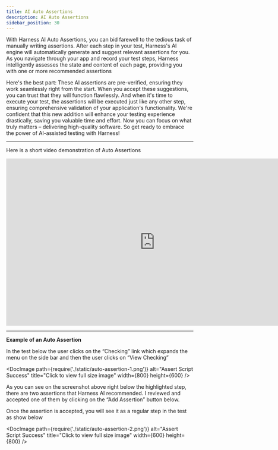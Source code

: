 ```yaml
---
title: AI Auto Assertions
description: AI Auto Assertions
sidebar_position: 30
---
```

With Harness AI Auto Assertions, you can bid farewell to the tedious task of manually writing assertions. After each step in your test, Harness's AI engine will automatically generate and suggest relevant assertions for you. As you navigate through your app and record your test steps, Harness intelligently assesses the state and content of each page, providing you with one or more recommended assertions

Here's the best part: These AI assertions are pre-verified, ensuring they work seamlessly right from the start. When you accept these suggestions, you can trust that they will function flawlessly. And when it's time to execute your test, the assertions will be executed just like any other step, ensuring comprehensive validation of your application's functionality.
We're confident that this new addition will enhance your testing experience drastically, saving you valuable time and effort. Now you can focus on what truly matters – delivering high-quality software. So get ready to embrace the power of AI-assisted testing with Harness!

***

Here is a short video demonstration of Auto Assertions

<iframe src="https://www.loom.com/embed/b877315ebfb546288f896164ce3f9ec9?sid=09672800-f6c7-4772-b430-edb9a324f991" width="800" height="450" frameborder="0" allowfullscreen></iframe>

***

**Example of an Auto Assertion**

In the test below the user clicks on the “Checking” link which expands the menu on the side bar and then the user clicks on “View Checking” 

<DocImage
  path={require('./static/auto-assertion-1.png')}
  alt="Assert Script Success"
  title="Click to view full size image"
  width={800}
  height={600}
/>

As you can see on the screenshot above right below the highlighted step, there are two assertions that Harness AI recommended. I reviewed  and accepted one of them by clicking on the “Add Assertion” button below. 

Once the assertion is accepted, you will see it as a regular step in the test as show below 

<DocImage
  path={require('./static/auto-assertion-2.png')}
  alt="Assert Script Success"
  title="Click to view full size image"
  width={600}
  height={800}
/>

